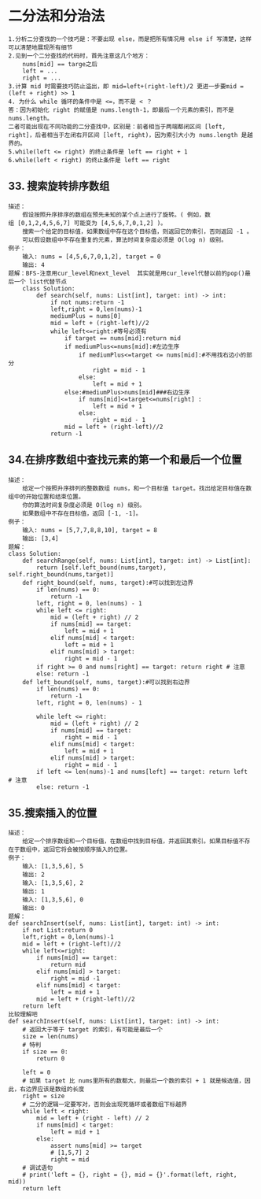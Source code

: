 # 二分法和分治法
    1.分析二分查找的一个技巧是：不要出现 else，而是把所有情况用 else if 写清楚，这样可以清楚地展现所有细节
    2.见到一个二分查找的代码时，首先注意这几个地方：
        nums[mid] == targe之后
        left = ...
        right = ...
    3.计算 mid 时需要技巧防止溢出，即 mid=left+(right-left)/2 更进一步要mid = (left + right) >> 1
    4. 为什么 while 循环的条件中是 <=，而不是 < ？
    答：因为初始化 right 的赋值是 nums.length-1，即最后一个元素的索引，而不是 nums.length。
    二者可能出现在不同功能的二分查找中，区别是：前者相当于两端都闭区间 [left, right]，后者相当于左闭右开区间 [left, right)，因为索引大小为 nums.length 是越界的。
    5.while(left <= right) 的终止条件是 left == right + 1
    6.while(left < right) 的终止条件是 left == right
 
## 33. 搜索旋转排序数组
    描述：
        假设按照升序排序的数组在预先未知的某个点上进行了旋转。( 例如，数组 [0,1,2,4,5,6,7] 可能变为 [4,5,6,7,0,1,2] )。
        搜索一个给定的目标值，如果数组中存在这个目标值，则返回它的索引，否则返回 -1 。
        可以假设数组中不存在重复的元素，算法时间复杂度必须是 O(log n) 级别。
    例子：
        输入: nums = [4,5,6,7,0,1,2], target = 0
        输出: 4
    题解：BFS-注意用cur_level和next_level  其实就是用cur_level代替以前的pop()最后一个 list代替节点
        class Solution:
            def search(self, nums: List[int], target: int) -> int:
                if not nums:return -1
                left,right = 0,len(nums)-1
                mediumPlus = nums[0]
                mid = left + (right-left)//2
                while left<=right:#等号必须有
                    if target == nums[mid]:return mid
                    if mediumPlus<=nums[mid]:#左边生序 
                        if mediumPlus<=target <= nums[mid]:#不用找右边小的部分
                            right = mid - 1
                        else:
                            left = mid + 1
                    else:#mediumPlus>nums[mid]###右边生序
                        if nums[mid]<=target<=nums[right] :
                            left = mid + 1
                        else:
                            right = mid - 1
                    mid = left + (right-left)//2
                return -1
## 34.在排序数组中查找元素的第一个和最后一个位置
    描述：
        给定一个按照升序排列的整数数组 nums，和一个目标值 target。找出给定目标值在数组中的开始位置和结束位置。
        你的算法时间复杂度必须是 O(log n) 级别。
        如果数组中不存在目标值，返回 [-1, -1]。
    例子：
        输入: nums = [5,7,7,8,8,10], target = 8
        输出: [3,4]
    题解：
    class Solution:
        def searchRange(self, nums: List[int], target: int) -> List[int]:
            return [self.left_bound(nums,target), self.right_bound(nums,target)]
        def right_bound(self, nums, target):#可以找到左边界
            if len(nums) == 0:
                return -1
            left, right = 0, len(nums) - 1
            while left <= right:
                mid = (left + right) // 2
                if nums[mid] == target:
                    left = mid + 1
                elif nums[mid] < target:
                    left = mid + 1
                elif nums[mid] > target:
                    right = mid - 1
            if right >= 0 and nums[right] == target: return right # 注意
            else: return -1
        def left_bound(self, nums, target):#可以找到右边界
            if len(nums) == 0:
                return -1
            left, right = 0, len(nums) - 1
    
            while left <= right:
                mid = (left + right) // 2
                if nums[mid] == target:
                    right = mid - 1
                elif nums[mid] < target:
                    left = mid + 1
                elif nums[mid] > target:
                    right = mid - 1
            if left <= len(nums)-1 and nums[left] == target: return left  # 注意
            else: return -1  
  
## 35.搜索插入的位置
    描述：
        给定一个排序数组和一个目标值，在数组中找到目标值，并返回其索引。如果目标值不存在于数组中，返回它将会被按顺序插入的位置。
    例子：
        输入: [1,3,5,6], 5
        输出: 2
        输入: [1,3,5,6], 2
        输出: 1
        输入: [1,3,5,6], 0
        输出: 0
    题解：
    def searchInsert(self, nums: List[int], target: int) -> int:
        if not List:return 0
        left,right = 0,len(nums)-1
        mid = left + (right-left)//2
        while left<=right:
            if nums[mid] == target:
                return mid
            elif nums[mid] > target:
                right = mid -1
            elif nums[mid] < target:
                left = mid + 1
            mid = left + (right-left)//2
        return left
    比较理解吧
    def searchInsert(self, nums: List[int], target: int) -> int:
        # 返回大于等于 target 的索引，有可能是最后一个
        size = len(nums)
        # 特判
        if size == 0:
            return 0

        left = 0
        # 如果 target 比 nums里所有的数都大，则最后一个数的索引 + 1 就是候选值，因此，右边界应该是数组的长度
        right = size
        # 二分的逻辑一定要写对，否则会出现死循环或者数组下标越界
        while left < right:
            mid = left + (right - left) // 2
            if nums[mid] < target:
                left = mid + 1
            else:
                assert nums[mid] >= target
                # [1,5,7] 2
                right = mid
        # 调试语句
        # print('left = {}, right = {}, mid = {}'.format(left, right, mid))
        return left

